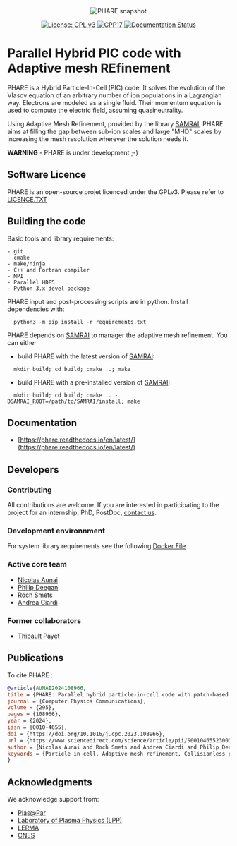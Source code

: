 

<div align="center">
<img src="https://user-images.githubusercontent.com/3200931/213649230-da966bb5-9384-4c58-8e77-24ebe46cf2bf.png" alt="PHARE snapshot">

<p align="center">
<a  href="https://www.gnu.org/licenses/gpl-3.0">
<img src="https://img.shields.io/badge/PHARE-GPL%20v3-blue.svg" alt="License: GPL v3" />
</a>
<a  href="">
<img src="https://img.shields.io/badge/Language-C++17-blue.svg" alt="CPP17" />
</a>
<a  href="https://phare.readthedocs.io/en/latest/?badge=latest">
<img src="https://readthedocs.org/projects/phare/badge/?version=latest" alt="Documentation Status" />
</a>
</p>
</div>

# Parallel Hybrid PIC code with Adaptive mesh REfinement


PHARE is a Hybrid Particle-In-Cell (PIC) code. It solves the evolution of the Vlasov equation
of an arbitrary number of ion populations in a Lagrangian way. Electrons are modeled as a single fluid.
Their momentum equation is used to compute the electric field, assuming quasineutrality.

Using Adaptive Mesh Refinement, provided by the library [SAMRAI](https://github.com/llnl/samrai),
PHARE aims at filling the gap between sub-ion scales and large "MHD" scales by increasing the mesh 
resolution wherever the solution needs it.

**WARNING** - PHARE is under development ;-)




## Software Licence

PHARE is an open-source projet licenced under the GPLv3. Please refer to [LICENCE.TXT](LICENCE.TXT)


## Building the code

Basic tools and library requirements:

```
- git
- cmake
- make/ninja
- C++ and Fortran compiler
- MPI
- Parallel HDF5
- Python 3.x devel package
```



PHARE input and post-processing scripts are in python. Install dependencies with:

```
  python3 -m pip install -r requirements.txt
```

PHARE depends on [SAMRAI](https://github.com/llnl/samrai) to manager the adaptive mesh refinement. You can either

- build PHARE with the latest version of [SAMRAI](https://github.com/llnl/samrai):

```
  mkdir build; cd build; cmake ..; make
```

- build PHARE with a pre-installed version of [SAMRAI](https://github.com/llnl/samrai):

```
  mkdir build; cd build; cmake .. -DSAMRAI_ROOT=/path/to/SAMRAI/install; make
```

## Documentation

- [https://phare.readthedocs.io/en/latest/](https://phare.readthedocs.io/en/latest/)


## Developers


### Contributing

All contributions are welcome. If you are interested in participating to the project for an internship, PhD, PostDoc, [contact us](mailto:phare@lpp.polytechnique.fr).

### Development environnment

For system library requirements see the following [Docker File](https://github.com/PHARCHIVE/phare-teamcity-agent/blob/master/Dockerfile)

### Active core team

- [Nicolas Aunai](https://github.com/nicolasaunai)
- [Philip Deegan](https://github.com/PhilipDeegan)
- [Roch Smets](https://github.com/rochsmets)
- [Andrea Ciardi](https://sites.google.com/site/andreaciardihomepage/home)


### Former collaborators

- [Thibault Payet](https://github.com/monwarez)



## Publications

To cite PHARE : 

```bib
@article{AUNAI2024108966,
title = {PHARE: Parallel hybrid particle-in-cell code with patch-based adaptive mesh refinement},
journal = {Computer Physics Communications},
volume = {295},
pages = {108966},
year = {2024},
issn = {0010-4655},
doi = {https://doi.org/10.1016/j.cpc.2023.108966},
url = {https://www.sciencedirect.com/science/article/pii/S0010465523003119},
author = {Nicolas Aunai and Roch Smets and Andrea Ciardi and Philip Deegan and Alexis Jeandet and Thibault Payet and Nathan Guyot and Loic Darrieumerlou},
keywords = {Particle in cell, Adaptive mesh refinement, Collisionless plasmas},
}
```




## Acknowledgments


We acknowledge support from:

- [Plas@Par](http://www.plasapar.sorbonne-universite.fr/)
- [Laboratory of Plasma Physics (LPP)](https://www.lpp.polytechnique.fr)
- [LERMA](https://lerma.obspm.fr)
- [CNES](www.cnes.fr)

